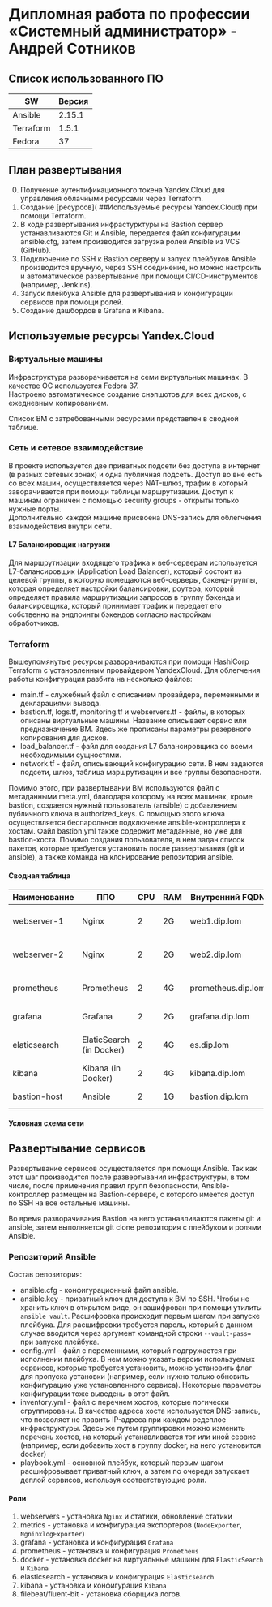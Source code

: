 # Дипломная работа по профессии «Системный администратор» - Андрей Сотников

## Список использованного ПО

| SW | Версия |
| --- | --- |
| Ansible | 2.15.1 |
| Terraform | 1.5.1 |
| Fedora | 37 |

## План развертывания

0. Получение аутентификационного токена Yandex.Cloud для управления облачными ресурсами через Terraform.
1. Создание [ресурсов]( ##Используемые ресурсы Yandex.Cloud) при помощи Terraform.
2. В ходе развертывания инфрастурктуры на Bastion сервер устанавливаются Git и Ansible, передается файл конфигурации ansible.cfg, затем производится загрузка ролей Ansible из VCS (GitHub).
3. Подключение по SSH к Bastion серверу и запуск плейбуков Ansible производится вручную, через SSH соединение, но можно настроить и автоматическое развертывание при помощи CI/CD-инструментов (например, Jenkins).
4. Запуск плейбука Ansible для развертывания и конфигурации сервисов при помощи ролей.
5. Создание дашбордов в Grafana и Kibana.

## Используемые ресурсы Yandex.Cloud

### Виртуальные машины

Инфраструктура разворачивается на семи виртуальных машинах. В качестве ОС используется Fedora 37.  
Настроено автоматическое создание снэпшотов для всех дисков, с ежедневным копированием.  

Список ВМ с затребованными ресурсами представлен в сводной таблице.

### Сеть и сетевое взаимодействие

В проекте используется две приватных подсети без доступа в интернет (в разных сетевых зонах) и одна публичная подсеть. Доступ во вне есть со всех машин, осуществляется через NAT-шлюз, трафик в который заворачивается при помощи таблицы маршрутизации. Доступ к машинам ограничен с помощью security groups - открыты только нужные порты.  
Дополнительно каждой машине присвоена DNS-запись для облегчения взаимодействия внутри сети.

#### L7 Балансировщик нагрузки

Для маршрутизации входящего трафика к веб-серверам используется L7-балансировщик (Application Load Balancer), который состоит из целевой группы, в которую помещаются веб-серверы, бэкенд-группы, которая определяет настройки балансировки, роутера, который определяет правила маршрутизации запросов в группу бэкенда и балансировщика, который принимает трафик и передает его собственно на эндпоинты бэкендов согласно настройкам обработчиков.

### Terraform

Вышеупомянутые ресурсы разворачиваются при помощи HashiCorp Terraform с установленным провайдером YandexCloud.
Для облегчения работы конфигурация разбита на несколько файлов:

* main.tf - служебный файл с описанием провайдера, переменными и декларациями вывода.
* bastion.tf, logs.tf, monitoring.tf и webservers.tf - файлы, в которых описаны виртуальные машины. Название описывает сервис или предназначение ВМ. Здесь же прописаны параметры резервного копирования для дисков.
* load_balancer.tf - файл для создания L7 балансировщика со всеми необходимыми сущностями.
* network.tf - файл, описывающий конфигурацию сети. В нем задаются подсети, шлюз, таблица маршрутизации и все группы безопасности.

Помимо этого, при развертывании ВМ используются файл с метаданными meta.yml, благодаря которому на всех машинах, кроме bastion, создается нужный пользователь (ansible) с добавлением публичного ключа в authorized_keys. С помощью этого ключа осуществляется беспарольное подключение ansible-контроллера к хостам. Файл bastion.yml также содержит метаданные, но уже для bastion-хоста. Помимо создания пользователя, в нем задан список пакетов, которые требуется установить после развертывания (git и ansible), а также команда на клонирование репозитория ansible.

#### Сводная таблица

| Наименование | ППО | CPU | RAM | Внутренний FQDN | Подсеть |
| --- | --- | --- | --- | --- | --- |
| webserver-1 | Nginx | 2 | 2G | web1.dip.lom | private-subnet-a |
| webserver-2 | Nginx | 2 | 2G | web2.dip.lom | private-subnet-b |
| prometheus | Prometheus | 2 | 4G | prometheus.dip.lom | private-subnet-b |
| grafana | Grafana | 2 | 2G | grafana.dip.lom | public-subnet |
| elaticsearch | ElaticSearch (in Docker) | 2 | 4G | es.dip.lom | private-subnet-a |
| kibana | Kibana (in Docker) | 2 | 4G | kibana.dip.lom | public-subnet |
| bastion-host | Ansible | 2 | 1G | bastion.dip.lom | public-subnet |

#### Условная схема сети

## Развертывание сервисов

Развертывание сервисов осуществляется при помощи Ansible. Так как этот шаг производится после развертывания инфраструктуры, в том числе, после применения правил групп безопасности, Ansible-контроллер размещен на Bastion-сервере, с которого имеется доступ по SSH на все остальные машины.

Во время разворачивания Bastion на него устанавливаются пакеты git и ansible, затем выполняется git clone репозитория с плейбуком и ролями Ansible.

### Репозиторий Ansible

Состав репозитория:

* ansible.cfg - конфигурационный файл ansible.
* ansible.key - приватный ключ для доступа к ВМ по SSH. Чтобы не хранить ключ в открытом виде, он зашифрован при помощи утилиты `ansible vault`. Расшифровка происходит первым шагом при запуске плейбука. Для расшифровки требуется пароль, который в данном случае вводится через аргумент командной строки `--vault-pass=` при запуске плейбука.
* config.yml - файл с переменными, который подгружается при исполнении плейбука. В нем можно указать версии используемых сервисов, которые требуется установить, можно установить флаг для пропуска установки (например, если нужно только обновить конфигурацию уже установленного сервиса). Некоторые параметры конфигурации тоже выведены в этот файл.
* inventory.yml - файл с перечнем хостов, которые логически сгруппированы. В качестве адреса хоста используется DNS-запись, что позволяет не править IP-адреса при каждом редеплое инфраструктуры. Здесь же путем группировки можно изменить перечень хостов, на который устанавливается тот или иной сервис (например, если добавить хост в группу docker, на него установится docker)
* playbook.yml - основной плейбук, который первым шагом расшифровывает приватный ключ, а затем по очереди запускает деплой сервисов, используя соответствующие роли.

#### Роли

1. webservers - установка `Nginx` и статики, обновление статики
1. metrics - установка и конфигурация экспортеров (`NodeExporter`, `NgninxlogExporter`)
1. grafana - установка и конфигурация `Grafana`
1. prometheus - установка и конфигурация `Prometheus`
1. docker - установка docker на виртуальные машины для `ElasticSearch` и `Kibana`
1. elasticsearch - установка и конфигурация `Elasticsearch`
1. kibana - установка и конфигурация `Kibana`
1. filebeat/fluent-bit - установка сборщика логов.
